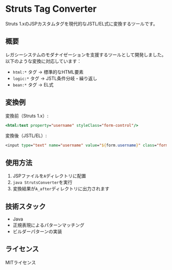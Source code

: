 # Struts Tag Converter

Struts 1.xのJSPカスタムタグを現代的なJSTL/EL式に変換するツールです。

## 概要

レガシーシステムのモダナイゼーションを支援するツールとして開発しました。
以下のような変換に対応しています：

- `html:*` タグ → 標準的なHTML要素
- `logic:*` タグ → JSTL条件分岐・繰り返し
- `bean:*` タグ → EL式

## 変換例

変換前（Struts 1.x）:
```jsp
<html:text property="username" styleClass="form-control"/>
```

変換後（JSTL/EL）:
```jsp
<input type="text" name="username" value="${form.username}" class="form-control"/>
```

## 使用方法

1. JSPファイルを`A`ディレクトリに配置
2. `java StrutsConverter`を実行
3. 変換結果が`A_after`ディレクトリに出力されます

## 技術スタック

- Java
- 正規表現によるパターンマッチング
- ビルダーパターンの実装

## ライセンス

MITライセンス
